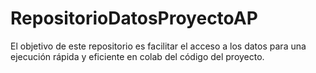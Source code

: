 # RepositorioDatosProyectoAP

El objetivo de este repositorio es facilitar el acceso a los datos para una ejecución rápida y eficiente en colab del código del proyecto.
